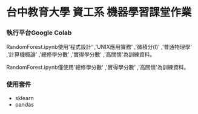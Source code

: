 # 台中教育大學 資工系 機器學習課堂作業

### 執行平台Google Colab
RandomForest.ipynb使用'程式設計' ,'UNIX應用實務' ,'微積分(I)'	,'普通物理學'	,'計算機概論'	,'總修學分數'	,'實得學分數'	,'高關懷'為訓練資料。

RandomForest.ipynb僅使用'總修學分數'	,'實得學分數'	,'高關懷'為訓練資料。

### 使用套件
- sklearn
- pandas
